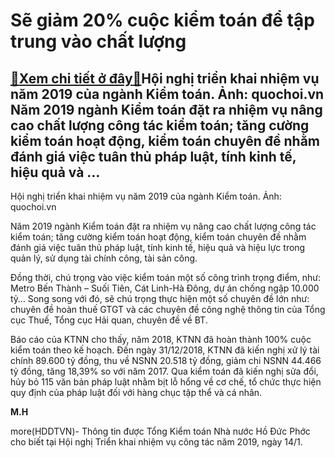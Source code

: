 Sẽ giảm 20% cuộc kiểm toán để tập trung vào chất lượng
======================================================

[:gift:Xem chi tiết ở đây:gift:](https://hddtvn.com/se-giam-20-cuoc-kiem-toan-de-tap-trung-vao-chat-luong/)Hội nghị triển khai nhiệm vụ năm 2019 của ngành Kiểm toán. Ảnh: quochoi.vn Năm 2019 ngành Kiểm toán đặt ra nhiệm vụ nâng cao chất lượng công tác kiểm toán; tăng cường kiểm toán hoạt động, kiểm toán chuyên đề nhằm đánh giá việc tuân thủ pháp luật, tính kinh tế, hiệu quả và …
----------------------------------------------------------------------------------------------------------------------------------------------------------------------------------------------------------------------------------------------------------------------------------







 






 Hội nghị triển khai nhiệm vụ năm 2019 của ngành Kiểm toán. Ảnh: quochoi.vn 


Năm 2019 ngành Kiểm toán đặt ra nhiệm vụ nâng cao chất lượng công tác kiểm toán; tăng cường kiểm toán hoạt động, kiểm toán chuyên đề nhằm đánh giá việc tuân thủ pháp luật, tính kinh tế, hiệu quả và hiệu lực trong quản lý, sử dụng tài chính công, tài sản công. 


Đồng thời, chú trọng vào việc kiểm toán một số công trình trọng điểm, như: Metro Bến Thành – Suối Tiên, Cát Linh-Hà Đông, dự án chống ngập 10.000 tỷ… Song song với đó, sẽ chú trọng thực hiện một số chuyên đề lớn như: chuyên đề hoàn thuế GTGT và các chuyên đề công nghệ thông tin của Tổng cục Thuế, Tổng cục Hải quan, chuyên đề về BT.


Báo cáo của KTNN cho thấy, năm 2018, KTNN đã hoàn thành 100% cuộc kiểm toán theo kế hoạch. Đến ngày 31/12/2018, KTNN đã kiến nghị xử lý tài chính 89.600 tỷ đồng, thu về NSNN 20.518 tỷ đồng, giảm chi NSNN 44.466 tỷ đồng, tăng 18,39% so với năm 2017. Qua kiểm toán đã kiến nghị sửa đổi, hủy bỏ 115 văn bản pháp luật nhằm bịt lỗ hổng về cơ chế, tổ chức thực hiện quy định của pháp luật đối với hàng chục tập thể và cá nhân.






**M.H**



more(HDDTVN)- Thông tin được Tổng Kiểm toán Nhà nước Hồ Đức Phớc cho biết tại Hội nghị Triển khai nhiệm vụ công tác năm 2019, ngày 14/1.

